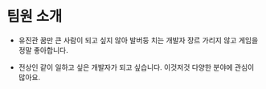 # 팀원 소개

- 유진관
꿈만 큰 사람이 되고 싶지 않아 발버둥 치는 개발자
장르 가리지 않고 게임을 정말 좋아합니다.

- 전상인
같이 일하고 싶은 개발자가 되고 싶습니다.
이것저것 다양한 분야에 관심이 많아요.

